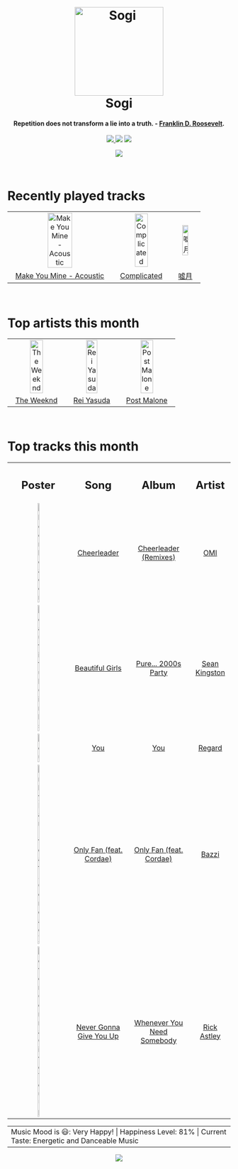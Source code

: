 <h1 align='center'>
  <br>
  <a href='https://www.youtube.com/watch?v=dQw4w9WgXcQ'><img src='https://i.ibb.co/XYSwTqV/kaguya-modified.png' alt='Sogi' width='200'></a>
  <br>
  Sogi
  <br>
</h1>

<h4 align='center'>Repetition does not transform a lie into a truth. - <a href='https://duckduckgo.com/?q=Franklin+D.+Roosevelt' target='_blank'>Franklin D. Roosevelt</a>.</h4>

<p align='center'>
  <a href='https://discord.gg/96EA7ENfV9'>
    <img src='https://img.shields.io/discord/775232281954353183?color=blue&label=Discord'>
  </a>
  <a href='https://sxoxgxi.pythonanywhere.com/'><img src='https://img.shields.io/website?down_color=red&down_message=offline&label=Blog&up_color=light%20green&up_message=online&url=https%3A%2F%2Fsxoxgxi.pythonanywhere.com'></a>
<img src='https://img.shields.io/badge/Layout-Synced-brightgreen' class='layout'>
</p socials>
<p status, align='center'>
  <a href='https://open.spotify.com/user/317777c47jvjnq6zzzwbijw6gbmi'>
    <img src='https://img.shields.io/badge/Playing-It's Ok If You Forget Me-&?style=social&logo=spotify'>
  </a>
</p status>
<!------ RECENTLY PLAYED ------>

<p recentlyplayed, float='left'>
  <br>
  <h1>Recently played tracks</h1>
  <p></p>
  <table style='width:100%'>
<tr align='center'>
<td>
<img class='artists' src='https://i.scdn.co/image/ab67616d0000b2730d0621554b1c6c9dbf3556be' alt='Make You Mine - Acoustic' style='width:50%'>
</td>
<td>
<img class='artists' src='https://i.scdn.co/image/ab67616d0000b273f7ec724fbf97a30869d06240' alt='Complicated' style='width:50%'>
</td>
<td>
<img class='artists' src='https://i.scdn.co/image/ab67616d0000b273c513b72cb7fdbe7ddb3f41c7' alt='嘘月' style='width:50%'>
</td>
</tr>
<tr align='center'>
<td>
<a href='https://open.spotify.com/track/65Ki57yTO2fXdtKPOaS15n'>Make You Mine - Acoustic</a>
</td>
<td>
<a href='https://open.spotify.com/track/5xEM5hIgJ1jjgcEBfpkt2F'>Complicated</a>
</td>
<td>
<a href='https://open.spotify.com/track/4MwVirVMyerMiHkFomOZay'>嘘月</a>
</td>
</tr>
</table>

</p recentlyplayed>
<!------ .RECENTLY PLAYED ------>
<!------ TOP ARTISTS ------>

<p topartists, float='left'>
  <br>
  <h1>Top artists this month</h1>
  <p></p>
  <table style='width:100%'>
<tr align='center'>
<td>
<img class='artists' src='https://i.scdn.co/image/ab6761610000e5eb01b9b4ec2a05d0805428acfa' alt='The Weeknd' style='width:50%'>
</td>
<td>
<img class='artists' src='https://i.scdn.co/image/ab6761610000e5eb1b31e7422ccb01ac29fb8b79' alt='Rei Yasuda' style='width:50%'>
</td>
<td>
<img class='artists' src='https://i.scdn.co/image/ab6761610000e5eb6be070445b03e0b63147c2c1' alt='Post Malone' style='width:50%'>
</td>
</tr>
<tr align='center'>
<td>
<a href='https://open.spotify.com/artist/1Xyo4u8uXC1ZmMpatF05PJ' target='_blank'>The Weeknd</a>
</td>
<td>
<a href='https://open.spotify.com/artist/1diX6i4LgUKR9qMRrAeGLi' target='_blank'>Rei Yasuda</a>
</td>
<td>
<a href='https://open.spotify.com/artist/246dkjvS1zLTtiykXe5h60' target='_blank'>Post Malone</a>
</td>
</tr>
</table>

</p topartists>
<!------ .TOP ARTISTS ------>

<!------ TOP SONGS ------>

<p topsongs, float='left' >
  <br>
  <h1>Top tracks this month</h1>
  <p></p>
  <table style='width:100%'>
    <tr align='center'>
      <td>
      <h2>Poster</h2>
      </td>
      <td>
      <h2>Song</h2>
      </td>
      <td>
      <h2>Album</h2>
      </td>
      <td>
      <h2>Artist</h2>
      </td>
    </tr><tr align='center'>
      <td><img class='artists' src='https://i.scdn.co/image/ab67616d0000b273f2acc383d9fed6d541220777' alt='Cheerleader' style='width:10%'>
      </td>
      <td>
      <a href='https://open.spotify.com/track/1lKYAkBFQokUi59xi6FWqC'>Cheerleader</a>
      </td>
      <td>
      <a href='https://open.spotify.com/album/5ajqo3BCJU7MGEhA2tXUyN'>Cheerleader (Remixes)</a>
      </td>
      <td>
      <a href='https://open.spotify.com/artist/5MouCg6ta7zAxsfMEbc1uh'>OMI</a>
      </td>
    </tr><tr align='center'>
      <td><img class='artists' src='https://i.scdn.co/image/ab67616d0000b27352c0bc0a1140dc54f12d9359' alt='Beautiful Girls' style='width:10%'>
      </td>
      <td>
      <a href='https://open.spotify.com/track/1peT7rhuRsVvJVSSd0iXXp'>Beautiful Girls</a>
      </td>
      <td>
      <a href='https://open.spotify.com/album/13WlQvCxVKxRu0CIJmFWa0'>Pure... 2000s Party</a>
      </td>
      <td>
      <a href='https://open.spotify.com/artist/6S0dmVVn4udvppDhZIWxCr'>Sean Kingston</a>
      </td>
    </tr><tr align='center'>
      <td><img class='artists' src='https://i.scdn.co/image/ab67616d0000b273a04805b9c9723c18995c4b9a' alt='You' style='width:10%'>
      </td>
      <td>
      <a href='https://open.spotify.com/track/2cc8Sw1OnCuA5bV8nqWqpE'>You</a>
      </td>
      <td>
      <a href='https://open.spotify.com/album/6cWawCk4DohREQA42eEOe1'>You</a>
      </td>
      <td>
      <a href='https://open.spotify.com/artist/4ofCBoyEiGSePFAG500xev'>Regard</a>
      </td>
    </tr><tr align='center'>
      <td><img class='artists' src='https://i.scdn.co/image/ab67616d0000b273eade25766cc01790cef39e96' alt='Only Fan (feat. Cordae)' style='width:10%'>
      </td>
      <td>
      <a href='https://open.spotify.com/track/4TMvib3pWUD1NzDabYIrBa'>Only Fan (feat. Cordae)</a>
      </td>
      <td>
      <a href='https://open.spotify.com/album/5JEt5aR5cMevrlfDrmdVdP'>Only Fan (feat. Cordae)</a>
      </td>
      <td>
      <a href='https://open.spotify.com/artist/4GvEc3ANtPPjt1ZJllr5Zl'>Bazzi</a>
      </td>
    </tr><tr align='center'>
      <td><img class='artists' src='https://i.scdn.co/image/ab67616d0000b273baf89eb11ec7c657805d2da0' alt='Never Gonna Give You Up' style='width:10%'>
      </td>
      <td>
      <a href='https://open.spotify.com/track/4cOdK2wGLETKBW3PvgPWqT'>Never Gonna Give You Up</a>
      </td>
      <td>
      <a href='https://open.spotify.com/album/5Z9iiGl2FcIfa3BMiv6OIw'>Whenever You Need Somebody</a>
      </td>
      <td>
      <a href='https://open.spotify.com/artist/0gxyHStUsqpMadRV0Di1Qt'>Rick Astley</a>
      </td>
    </tr></table>
</p topsongs>
<table classification align='center'>
  <td>Music Mood is 😃: Very Happy! | Happiness Level: 81% | Current Taste: Energetic and Danceable Music</td>
</table classification>
<!------ .TOP SONGS ------>
<p align='center'>
  <img src='https://profile-counter.glitch.me/sxoxgxi/count.svg'>
</p>
